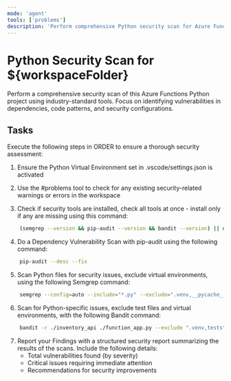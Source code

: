 ```yaml
---
mode: 'agent'
tools: ['problems']
description: 'Perform comprehensive Python security scan for Azure Functions project'
---
```


# Python Security Scan for ${workspaceFolder}

Perform a comprehensive security scan of this Azure Functions Python project using industry-standard tools. Focus on identifying vulnerabilities in dependencies, code patterns, and security configurations.

## Tasks

Execute the following steps in ORDER to ensure a thorough security assessment:

1. Ensure the Python Virtual Environment set in .vscode/settings.json is activated

2. Use the #problems tool to check for any existing security-related warnings or errors in the workspace

3. Check if security tools are installed, check all tools at once - install only if any are missing using this command:

```sh
    (semgrep --version && pip-audit --version && bandit --version) || uv pip install semgrep pip-audit bandit
```

4. Do a Dependency Vulnerability Scan with pip-audit using the following command:

```sh
    pip-audit --desc --fix
```

5. Scan Python files for security issues, exclude virtual environments, using the following Semgrep command:

```sh
    semgrep --config=auto --include="*.py" --exclude=".venv,__pycache__,*.pyc" --json --output=semgrep-report.json .
```

6. Scan for Python-specific issues, exclude test files and virtual environments, with the following Bandit command:

```sh
    bandit -r ./inventory_api ./function_app.py --exclude ".venv,tests" --format json -o bandit-report.json
```

7. Report your Findings with a structured security report summarizing the results of the scans. Include the following details:
    - Total vulnerabilities found (by severity)
    - Critical issues requiring immediate attention
    - Recommendations for security improvements